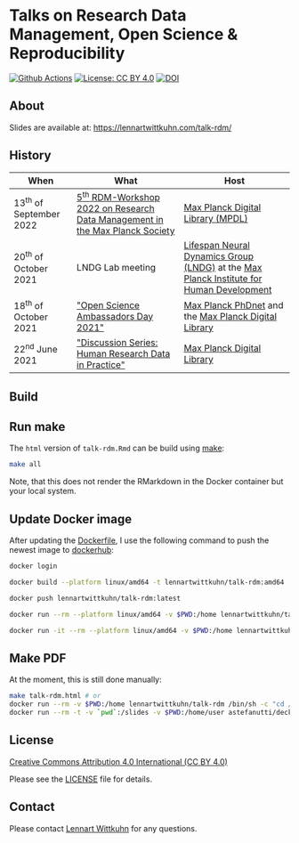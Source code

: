 # Talks on Research Data Management, Open Science & Reproducibility

[![Github Actions](https://github.com/lnnrtwttkhn/talk-rdm/actions/workflows/main.yml/badge.svg)](https://github.com/lnnrtwttkhn/talk-rdm/actions/workflows/main.yml)
[![License: CC BY 4.0](https://img.shields.io/badge/License-CC%20BY%204.0-lightgrey.svg)](https://creativecommons.org/licenses/by/4.0/)
[![DOI](https://zenodo.org/badge/DOI/10.5281/zenodo.5012476.svg)](https://doi.org/10.5281/zenodo.5012476)

## About

Slides are available at: https://lennartwittkuhn.com/talk-rdm/

## History

| When | What | Host |
|---|---|---|
| 13<sup>th</sup> of September 2022 | [5<sup>th</sup> RDM-Workshop 2022 on Research Data Management in the Max Planck Society](https://rdm.mpdl.mpg.de/mpdl-services/workshops/5-fdm-workshop-2022/) | [Max Planck Digital Library (MPDL)](https://www.mpdl.mpg.de/en/) |
| 20<sup>th</sup> of October 2021 | LNDG Lab meeting | [Lifespan Neural Dynamics Group (LNDG)](https://www.mpib-berlin.mpg.de/research/research-centers/lip/projects/lndg) at the [Max Planck Institute for Human Development](https://www.mpib-berlin.mpg.de/en) |
| 18<sup>th</sup> of October 2021 | ["Open Science Ambassadors Day 2021"](https://osambassadors.mpdl.mpg.de/) | [Max Planck PhDnet](https://www.phdnet.mpg.de/home) and the [Max Planck Digital Library](https://www.mpdl.mpg.de/en/) |
| 22<sup>nd</sup> June 2021 | ["Discussion Series: Human Research Data in Practice"](https://rdm.mpdl.mpg.de/2021/05/27/discussion-series-human-research-data-in-practice-on-22th-june-2021/) | [Max Planck Digital Library](https://www.mpdl.mpg.de/en/) |

## Build

## Run make

The `html` version of `talk-rdm.Rmd` can be build using [make](Makefile):

```bash
make all
```

Note, that this does not render the RMarkdown in the Docker container but your local system.

## Update Docker image

After updating the [Dockerfile](Dockerfile), I use the following command to push the newest image to [dockerhub](https://hub.docker.com/r/lennartwittkuhn/talk-rdm):

```bash
docker login
```

```bash
docker build --platform linux/amd64 -t lennartwittkuhn/talk-rdm:amd64 .
```

```bash
docker push lennartwittkuhn/talk-rdm:latest
```

```bash
docker run --rm --platform linux/amd64 -v $PWD:/home lennartwittkuhn/talk-rdm:amd64 /bin/sh -c "cd /home; make all"
```

```bash
docker run -it --rm --platform linux/amd64 -v $PWD:/home lennartwittkuhn/talk-rdm:amd64 /bin/sh
```

## Make PDF

At the moment, this is still done manually:

```bash
make talk-rdm.html # or
docker run --rm -v $PWD:/home lennartwittkuhn/talk-rdm /bin/sh -c "cd /home; make talk-rdm.html"
docker run --rm -t -v `pwd`:/slides -v $PWD:/home/user astefanutti/decktape /home/user/talk-rdm.html talk-rdm.pdf --size '1280x720' --chrome-arg=--allow-file-access-from-files
```

## License

[Creative Commons Attribution 4.0 International (CC BY 4.0)](https://creativecommons.org/licenses/by/4.0/)

Please see the [LICENSE](LICENSE) file for details.

## Contact

Please contact [Lennart Wittkuhn](mailto:wittkuhn@mpib-berlin.mpg.de) for any questions.


